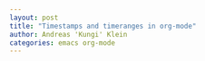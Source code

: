 ```yaml
---
layout: post
title: "Timestamps and timeranges in org-mode"
author: Andreas 'Kungi' Klein
categories: emacs org-mode
---
```

